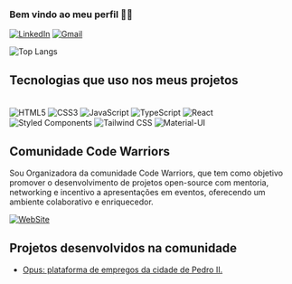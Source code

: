 ### Bem vindo ao meu perfil 👩‍💻

[![LinkedIn](https://img.shields.io/badge/LinkedIn-0077B5?style=for-the-badge&logo=linkedin&logoColor=white)](https://www.linkedin.com/in/kelysoare5/)
[![Gmail](https://img.shields.io/badge/Gmail-D14836?style=for-the-badge&logo=gmail&logoColor=white)](mailto:kelysoares68@gmail.com)


![Top Langs](https://github-readme-stats.vercel.app/api/top-langs/?username=KelySoare5&hide_progress=true)

## Tecnologias que uso nos meus projetos

<div style="display: inline_block" paddin="10px"><br/>
    <img align="center" alt="HTML5" src="https://img.shields.io/badge/HTML5-E34F26?style=for-the-badge&logo=html5&logoColor=white"/>
    <img align="center" alt="CSS3" src="https://img.shields.io/badge/CSS3-1572B6?style=for-the-badge&logo=css3&logoColor=white"/>
    <img align="center" alt="JavaScript" src="https://img.shields.io/badge/JavaScript-F7DF1E?style=for-the-badge&logo=javascript&logoColor=black"/>
    <img align="center" alt="TypeScript" src="https://img.shields.io/badge/TypeScript-007ACC?style=for-the-badge&logo=typescript&logoColor=white"/>
    <img align="center" alt="React" src="https://img.shields.io/badge/React-20232A?style=for-the-badge&logo=react&logoColor=61DAFB"/>
    <img align="center" alt="Styled Components" src="https://img.shields.io/badge/styled--components-DB7093?style=for-the-badge&logo=styled-components&logoColor=white"/>
    <img align="center" alt="Tailwind CSS" src="https://img.shields.io/badge/Tailwind_CSS-38B2AC?style=for-the-badge&logo=tailwind-css&logoColor=white"/>
    <img align="center" alt="Material-UI" src="https://img.shields.io/badge/Material--UI-0081CB?style=for-the-badge&logo=material-ui&logoColor=white"/>
</div>

## Comunidade Code Warriors
<p>Sou Organizadora da comunidade Code Warriors, que tem como objetivo promover o desenvolvimento de projetos open-source com mentoria, networking e incentivo a apresentações em eventos, oferecendo um ambiente colaborativo e enriquecedor.</p>

[![WebSite](https://img.shields.io/badge/website-000000?style=for-the-badge&logo=About.me&logoColor=white)](https://codewarriorsdevs.vercel.app/)

## Projetos desenvolvidos na comunidade

- [Opus: plataforma de empregos da cidade de Pedro II.](https://github.com/KelySoare5/opus)<br/>
